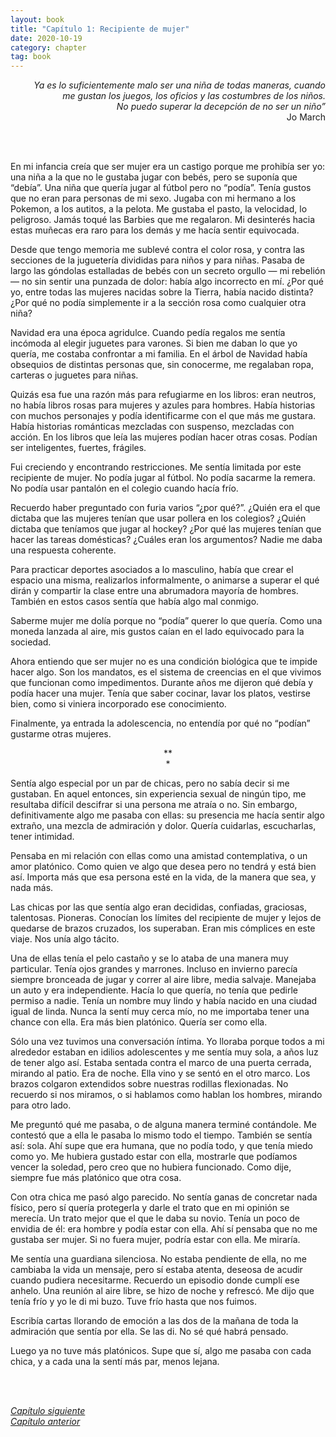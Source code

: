 ```yaml
---
layout: book
title: "Capítulo 1: Recipiente de mujer"
date: 2020-10-19
category: chapter
tag: book
---
```



<p style="text-align: right">
<em>Ya es lo suficientemente malo ser una niña de todas maneras, cuando<br> me gustan los juegos, los oficios y las costumbres de los niños.<br>
No puedo superar la decepción de no ser un niño”</em><br>
Jo March</p>
<br>
<br>

En mi infancia creía que ser mujer era un castigo porque me prohibía ser yo: una niña a la que no le gustaba jugar con bebés, pero se suponía que “debía”. Una niña que quería jugar al fútbol pero no “podía”. Tenía gustos que no eran para personas de mi sexo. Jugaba con mi hermano a los Pokemon, a los autitos, a la pelota. Me gustaba el pasto, la velocidad, lo peligroso. Jamás toqué las Barbies que me regalaron. Mi desinterés hacia estas muñecas era raro para los demás y me hacía sentir equivocada.

Desde que tengo memoria me sublevé contra el color rosa, y contra las secciones de la juguetería divididas para niños y para niñas. Pasaba de largo las góndolas estalladas de bebés con un secreto orgullo — mi rebelión — no sin sentir una punzada de dolor: había algo incorrecto en mí. ¿Por qué yo, entre todas las mujeres nacidas sobre la Tierra, había nacido distinta? ¿Por qué no podía simplemente ir a la sección rosa como cualquier otra niña?

Navidad era una época agridulce. Cuando pedía regalos me sentía incómoda al elegir juguetes para varones. Si bien me daban lo que yo quería, me costaba confrontar a mi familia. En el árbol de Navidad había obsequios de distintas personas que, sin conocerme, me regalaban ropa, carteras o juguetes para niñas.

Quizás esa fue una razón más para refugiarme en los libros: eran neutros, no había libros rosas para mujeres y azules para hombres. Había historias con muchos personajes y podía identificarme con el que más me gustara. Había historias románticas mezcladas con suspenso, mezcladas con acción.
En los libros que leía  las mujeres podían hacer otras cosas. Podían ser inteligentes, fuertes, frágiles.

Fui creciendo y encontrando restricciones. Me sentía limitada por este recipiente de mujer. No podía jugar al fútbol. No podía sacarme la remera. No podía usar pantalón en el colegio cuando hacía frío.

Recuerdo haber preguntado con furia varios “¿por qué?”. ¿Quién era el que dictaba que las mujeres tenían que usar pollera en los colegios? ¿Quién dictaba que teníamos que jugar al hockey? ¿Por qué las mujeres tenían que hacer las tareas domésticas? ¿Cuáles eran los argumentos? Nadie me daba una respuesta coherente.

Para practicar deportes asociados a lo masculino, había que crear el espacio una misma, realizarlos informalmente, o animarse a superar el qué dirán y compartir la clase entre una abrumadora mayoría de hombres. También en estos casos sentía que había algo mal conmigo.

Saberme mujer me dolía porque no “podía” querer lo que quería. Como una moneda lanzada al aire, mis gustos caían en el lado equivocado para la sociedad.

Ahora entiendo que ser mujer no es una condición biológica que te impide hacer algo. Son los mandatos, es el sistema de creencias en el que vivimos que funcionan como impedimentos. Durante años me dijeron qué debía y podía hacer una mujer. Tenía que saber cocinar, lavar los platos, vestirse bien, como si viniera incorporado ese conocimiento.

Finalmente, ya entrada la adolescencia, no entendía por qué no “podían” gustarme otras mujeres.

<p style="text-align: center;">
**<br>
*<br>
</p>


Sentía algo especial por un par de chicas, pero no sabía decir si me gustaban. En aquel entonces, sin experiencia sexual de ningún tipo, me resultaba difícil descifrar si una persona me atraía o no. Sin embargo, definitivamente algo me pasaba con ellas: su presencia me hacía sentir algo extraño, una mezcla de admiración y dolor. Quería cuidarlas, escucharlas, tener intimidad.

Pensaba en mi relación con ellas como una amistad contemplativa, o un amor platónico. Como quien ve algo que desea pero no tendrá y está bien así. Importa más que esa persona esté en la vida, de la manera que sea, y nada más.

Las chicas por las que sentía algo eran decididas, confiadas, graciosas, talentosas. Pioneras. Conocían los límites del recipiente de mujer y lejos de quedarse de brazos cruzados, los superaban. Eran mis cómplices en este viaje. Nos unía algo tácito.

Una de ellas tenía el pelo castaño y se lo ataba de una manera muy particular. Tenía ojos grandes y marrones. Incluso en invierno parecía siempre bronceada de jugar y correr al aire libre, media salvaje. Manejaba un auto y era independiente. Hacía lo que quería, no tenía que pedirle permiso a nadie. Tenía un nombre muy lindo y había nacido en una ciudad igual de linda.
Nunca la sentí muy cerca mío, no me importaba tener una chance con ella. Era más bien platónico. Quería ser como ella.

Sólo una vez tuvimos una conversación íntima. Yo lloraba porque todos a mi alrededor estaban en idilios adolescentes y me sentía muy sola, a años luz de tener algo así.
Estaba sentada contra el marco de una puerta cerrada, mirando al patio. Era de noche. Ella vino y se sentó en el otro marco. Los brazos colgaron extendidos sobre nuestras rodillas flexionadas. No recuerdo si nos miramos, o si hablamos como hablan los hombres, mirando para otro lado.

Me preguntó qué me pasaba, o de alguna manera terminé contándole. Me contestó que a ella le pasaba lo mismo todo el tiempo. También se sentía así: sola. Ahí supe que era humana, que no podía todo, y que tenía miedo como yo. Me hubiera gustado estar con ella, mostrarle que podíamos vencer la soledad, pero creo que no hubiera funcionado. Como dije, siempre fue más platónico que otra cosa.

Con otra chica me pasó algo parecido. No sentía ganas de concretar nada físico, pero sí quería protegerla y darle el trato que en mi opinión se merecía. Un trato mejor que el que le daba su novio. Tenía un poco de envidia de él: era hombre y podía estar con ella. Ahí sí pensaba que no me gustaba ser mujer. Si no fuera mujer, podría estar con ella. Me miraría.

Me sentía una guardiana silenciosa. No estaba pendiente de ella, no me cambiaba la vida un mensaje, pero sí estaba atenta, deseosa de acudir cuando pudiera necesitarme.
Recuerdo un episodio donde cumplí ese anhelo. Una reunión al aire libre, se hizo de noche y refrescó. Me dijo que tenía frío y yo le di mi buzo. Tuve frío hasta que nos fuimos.

Escribía cartas llorando de emoción a las dos de la mañana de toda la admiración que sentía por ella. Se las di. No sé qué habrá pensado.

Luego ya no tuve más platónicos. Supe que sí, algo me pasaba con cada chica, y a cada una la sentí más par, menos lejana.

<br>
<br>

_[Capítulo siguiente](https://youngdel.fi/posts/chapter/2020/10/19/capitulo-2/)_<br>
_[Capítulo anterior](https://youngdel.fi/posts/chapter/2020/10/19/introduccion/)_